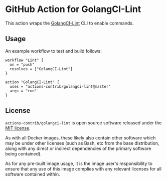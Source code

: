 # GitHub Action for GolangCI-Lint

[golangci-lint]: https://github.com/golangci/golangci-lint

This action wraps the [GolangCI-Lint][golangci-lint] CLI to enable commands.

## Usage

An example workflow to test and build follows:

```hcl
workflow "Lint" {
  on = "push"
  resolves = ["GolangCI-Lint"]
}

action "GolangCI-Lint" {
  uses = "actions-contrib/golangci-lint@master"
  args = "run"
}
```

## License

[MIT]: https://opensource.org/licenses/MIT

`actions-contrib/golangci-lint` is open source software released under the
[MIT license][MIT].

As with all Docker images, these likely also contain other software which may be
under other licenses (such as Bash, etc from the base distribution, along with
any direct or indirect dependencies of the primary software being contained).

As for any pre-built image usage, it is the image user's responsibility to
ensure that any use of this image complies with any relevant licenses for all
software contained within.
